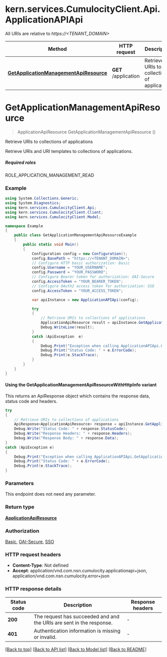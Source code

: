 # kern.services.CumulocityClient.Api.ApplicationAPIApi

All URIs are relative to *https://<TENANT_DOMAIN>*

| Method | HTTP request | Description |
|--------|--------------|-------------|
| [**GetApplicationManagementApiResource**](ApplicationAPIApi.md#getapplicationmanagementapiresource) | **GET** /application | Retrieve URIs to collections of applications |

<a name="getapplicationmanagementapiresource"></a>
# **GetApplicationManagementApiResource**
> ApplicationApiResource GetApplicationManagementApiResource ()

Retrieve URIs to collections of applications

Retrieve URIs and URI templates to collections of applications.  <section><h5>Required roles</h5> ROLE_APPLICATION_MANAGEMENT_READ </section> 

### Example
```csharp
using System.Collections.Generic;
using System.Diagnostics;
using kern.services.CumulocityClient.Api;
using kern.services.CumulocityClient.Client;
using kern.services.CumulocityClient.Model;

namespace Example
{
    public class GetApplicationManagementApiResourceExample
    {
        public static void Main()
        {
            Configuration config = new Configuration();
            config.BasePath = "https://<TENANT_DOMAIN>";
            // Configure HTTP basic authorization: Basic
            config.Username = "YOUR_USERNAME";
            config.Password = "YOUR_PASSWORD";
            // Configure Bearer token for authorization: OAI-Secure
            config.AccessToken = "YOUR_BEARER_TOKEN";
            // Configure OAuth2 access token for authorization: SSO
            config.AccessToken = "YOUR_ACCESS_TOKEN";

            var apiInstance = new ApplicationAPIApi(config);

            try
            {
                // Retrieve URIs to collections of applications
                ApplicationApiResource result = apiInstance.GetApplicationManagementApiResource();
                Debug.WriteLine(result);
            }
            catch (ApiException  e)
            {
                Debug.Print("Exception when calling ApplicationAPIApi.GetApplicationManagementApiResource: " + e.Message);
                Debug.Print("Status Code: " + e.ErrorCode);
                Debug.Print(e.StackTrace);
            }
        }
    }
}
```

#### Using the GetApplicationManagementApiResourceWithHttpInfo variant
This returns an ApiResponse object which contains the response data, status code and headers.

```csharp
try
{
    // Retrieve URIs to collections of applications
    ApiResponse<ApplicationApiResource> response = apiInstance.GetApplicationManagementApiResourceWithHttpInfo();
    Debug.Write("Status Code: " + response.StatusCode);
    Debug.Write("Response Headers: " + response.Headers);
    Debug.Write("Response Body: " + response.Data);
}
catch (ApiException e)
{
    Debug.Print("Exception when calling ApplicationAPIApi.GetApplicationManagementApiResourceWithHttpInfo: " + e.Message);
    Debug.Print("Status Code: " + e.ErrorCode);
    Debug.Print(e.StackTrace);
}
```

### Parameters
This endpoint does not need any parameter.
### Return type

[**ApplicationApiResource**](ApplicationApiResource.md)

### Authorization

[Basic](../README.md#Basic), [OAI-Secure](../README.md#OAI-Secure), [SSO](../README.md#SSO)

### HTTP request headers

 - **Content-Type**: Not defined
 - **Accept**: application/vnd.com.nsn.cumulocity.applicationapi+json, application/vnd.com.nsn.cumulocity.error+json


### HTTP response details
| Status code | Description | Response headers |
|-------------|-------------|------------------|
| **200** | The request has succeeded and and the URIs are sent in the response. |  -  |
| **401** | Authentication information is missing or invalid. |  -  |

[[Back to top]](#) [[Back to API list]](../README.md#documentation-for-api-endpoints) [[Back to Model list]](../README.md#documentation-for-models) [[Back to README]](../README.md)

